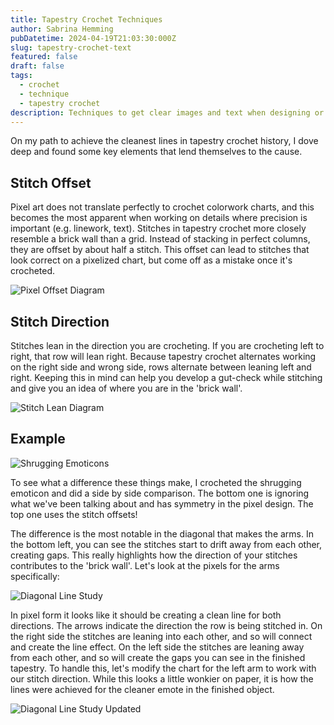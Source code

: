 ```yaml
---
title: Tapestry Crochet Techniques
author: Sabrina Hemming
pubDatetime: 2024-04-19T21:03:30:000Z
slug: tapestry-crochet-text
featured: false
draft: false
tags:
  - crochet
  - technique
  - tapestry crochet
description: Techniques to get clear images and text when designing or creating tapestry crochet.
---
```


On my path to achieve the cleanest lines in tapestry crochet history, I dove deep and found some key elements that lend themselves to the cause.

## Stitch Offset

Pixel art does not translate perfectly to crochet colorwork charts, and this becomes the most apparent when working on details where precision is important (e.g. linework, text). Stitches in tapestry crochet more closely resemble a brick wall than a grid. Instead of stacking in perfect columns, they are offset by about half a stitch. This offset can lead to stitches that look correct on a pixelized chart, but come off as a mistake once it's crocheted.

![Pixel Offset Diagram](@assets/images/tapestry-techniques/stitch-offset.png 'Pixel Offset Diagram')

## Stitch Direction

Stitches lean in the direction you are crocheting. If you are crocheting left to right, that row will lean right. Because tapestry crochet alternates working on the right side and wrong side, rows alternate between leaning left and right. Keeping this in mind can help you develop a gut-check while stitching and give you an idea of where you are in the 'brick wall'.

![Stitch Lean Diagram](@assets/images/tapestry-techniques/stitch-direction.png 'Stitch Direction')

## Example

![Shrugging Emoticons](@assets/images/tapestry-techniques/shrug-study.jpg 'Shrugging Emoticons')

To see what a difference these things make, I crocheted the shrugging emoticon and did
a side by side comparison. The bottom one is ignoring what we've been talking about and
has symmetry in the pixel design. The top one uses the stitch offsets!

The difference is the most notable in the diagonal that makes the arms. In the bottom left,
you can see the stitches start to drift away from each other, creating gaps. This really highlights how the direction of your stitches contributes to the 'brick wall'. Let's look at the pixels for the arms specifically:

![Diagonal Line Study](@assets/images/tapestry-techniques/diagonal-study.jpg 'Diagonal Line Comparisons')

In pixel form it looks like it should be creating a clean line for both directions. The arrows indicate the direction the row is being stitched in. On the right side the stitches are leaning into each other, and so will connect and create the line effect. On the left side the stitches are leaning away from each other, and so will create the gaps you can see in the finished tapestry. To handle this, let's modify the chart for the left arm to work with our stitch direction. While this looks a little wonkier on paper, it is how the lines were achieved for the cleaner emote in the finished object.

![Diagonal Line Study Updated](@assets/images/tapestry-techniques/diagonal-study-edited.jpg 'Diagonal Line Comparisons II')
